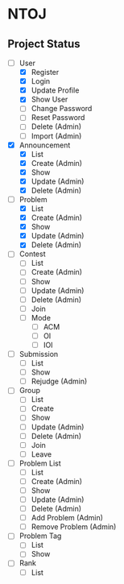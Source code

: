 # NTOJ

## Project Status

- [ ] User
  - [x] Register
  - [x] Login
  - [x] Update Profile
  - [x] Show User
  - [ ] Change Password
  - [ ] Reset Password
  - [ ] Delete (Admin)
  - [ ] Import (Admin)
- [x] Announcement
  - [x] List
  - [x] Create (Admin)
  - [x] Show
  - [x] Update (Admin)
  - [x] Delete (Admin)
- [ ] Problem
  - [x] List
  - [x] Create (Admin)
  - [x] Show
  - [x] Update (Admin)
  - [x] Delete (Admin)
- [ ] Contest
  - [ ] List
  - [ ] Create (Admin)
  - [ ] Show
  - [ ] Update (Admin)
  - [ ] Delete (Admin)
  - [ ] Join
  - [ ] Mode
    - [ ] ACM
    - [ ] OI
    - [ ] IOI
- [ ] Submission
  - [ ] List
  - [ ] Show
  - [ ] Rejudge (Admin)
- [ ] Group
  - [ ] List
  - [ ] Create
  - [ ] Show
  - [ ] Update (Admin)
  - [ ] Delete (Admin)
  - [ ] Join
  - [ ] Leave
- [ ] Problem List
  - [ ] List
  - [ ] Create (Admin)
  - [ ] Show
  - [ ] Update (Admin)
  - [ ] Delete (Admin)
  - [ ] Add Problem (Admin)
  - [ ] Remove Problem (Admin)
- [ ] Problem Tag
  - [ ] List
  - [ ] Show
- [ ] Rank
  - [ ] List
